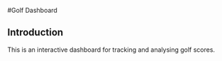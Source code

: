 #Golf Dashboard

## Introduction

This is an interactive dashboard for tracking and analysing golf scores. 